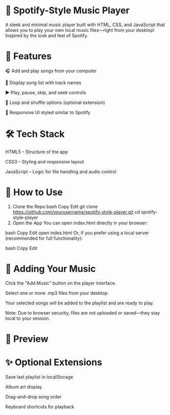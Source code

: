 
# 🎵 Spotify-Style Music Player
A sleek and minimal music player built with HTML, CSS, and JavaScript that allows you to play your own local music files—right from your desktop! Inspired by the look and feel of Spotify.

# 🚀 Features
🎧 Add and play songs from your computer

📃 Display song list with track names

▶️ Play, pause, skip, and seek controls

🔁 Loop and shuffle options (optional extension)

🎨 Responsive UI styled similar to Spotify

# 🛠️ Tech Stack
HTML5 – Structure of the app

CSS3 – Styling and responsive layout

JavaScript – Logic for file handling and audio control

# 📂 How to Use
1. Clone the Repo
bash
Copy
Edit
git clone https://github.com/yourusername/spotify-style-player.git
cd spotify-style-player
2. Open the App
You can open index.html directly in your browser:

bash
Copy
Edit
open index.html
Or, if you prefer using a local server (recommended for full functionality):

bash
Copy
Edit


# 🎵 Adding Your Music
Click the "Add Music" button on the player interface.

Select one or more .mp3 files from your desktop.

Your selected songs will be added to the playlist and are ready to play.

Note: Due to browser security, files are not uploaded or saved—they stay local to your session.

# 📸 Preview

# ✨ Optional Extensions
Save last playlist in localStorage

Album art display

Drag-and-drop song order

Keyboard shortcuts for playback
